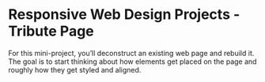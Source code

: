 # Responsive Web Design Projects - Tribute Page

For this mini-project, you’ll deconstruct an existing web page and rebuild it.
The goal is to start thinking about how elements get placed on the page and roughly how they get styled and aligned.
